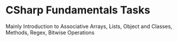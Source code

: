 # CSharp Fundamentals Tasks
Mainly Introduction to Associative Arrays, Lists, Object and Classes, Methods, Regex, Bitwise Operations
